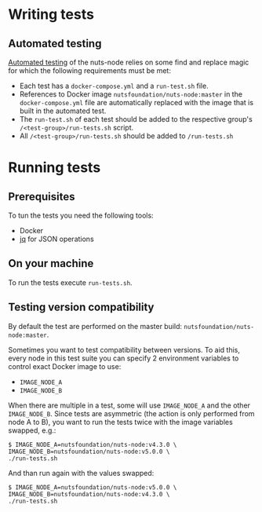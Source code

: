 
# Writing tests
## Automated testing
[Automated testing](https://github.com/nuts-foundation/nuts-node/blob/master/.github/workflows/e2e-tests.yaml) of the nuts-node relies on some find and replace magic for which the following requirements must be met:

- Each test has a `docker-compose.yml` and a `run-test.sh` file. 
- References to Docker image `nutsfoundation/nuts-node:master` in the `docker-compose.yml` file are automatically replaced with the image that is built in the automated test.
- The `run-test.sh` of each test should be added to the respective group's `/<test-group>/run-tests.sh` script.
- All `/<test-group>/run-tests.sh` should be added to `/run-tests.sh`

# Running tests
## Prerequisites
To tun the tests you need the following tools:

- Docker
- [jq](https://stedolan.github.io/jq/) for JSON operations

## On your machine

To run the tests execute `run-tests.sh`.

## Testing version compatibility

By default the test are performed on the master build: `nutsfoundation/nuts-node:master`.

Sometimes you want to test compatibility between versions. To aid this, every node in this test suite you can specify 2 environment variables to control exact Docker image to use:

- `IMAGE_NODE_A`
- `IMAGE_NODE_B`

When there are multiple in a test, some will use `IMAGE_NODE_A` and the other `IMAGE_NODE_B`.
Since tests are asymmetric (the action is only performed from node A to B), you want to run the tests twice with the image variables swapped, e.g.:

```console
$ IMAGE_NODE_A=nutsfoundation/nuts-node:v4.3.0 \
IMAGE_NODE_B=nutsfoundation/nuts-node:v5.0.0 \
./run-tests.sh
```

And than run again with the values swapped:
```console
$ IMAGE_NODE_A=nutsfoundation/nuts-node:v5.0.0 \
IMAGE_NODE_B=nutsfoundation/nuts-node:v4.3.0 \
./run-tests.sh
```

